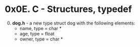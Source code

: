 # 0x0E. C - Structures, typedef

0. **dog.h** -  a new type struct dog with the following elements:
	* name, type = char *
	* age, type = float
	* owner, type = char *

